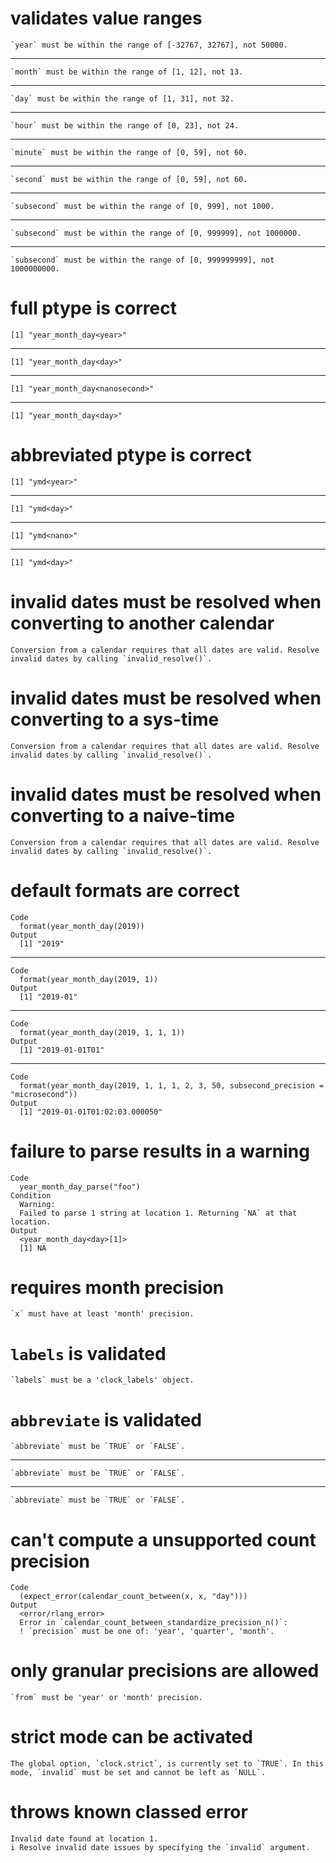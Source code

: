 # validates value ranges

    `year` must be within the range of [-32767, 32767], not 50000.

---

    `month` must be within the range of [1, 12], not 13.

---

    `day` must be within the range of [1, 31], not 32.

---

    `hour` must be within the range of [0, 23], not 24.

---

    `minute` must be within the range of [0, 59], not 60.

---

    `second` must be within the range of [0, 59], not 60.

---

    `subsecond` must be within the range of [0, 999], not 1000.

---

    `subsecond` must be within the range of [0, 999999], not 1000000.

---

    `subsecond` must be within the range of [0, 999999999], not 1000000000.

# full ptype is correct

    [1] "year_month_day<year>"

---

    [1] "year_month_day<day>"

---

    [1] "year_month_day<nanosecond>"

---

    [1] "year_month_day<day>"

# abbreviated ptype is correct

    [1] "ymd<year>"

---

    [1] "ymd<day>"

---

    [1] "ymd<nano>"

---

    [1] "ymd<day>"

# invalid dates must be resolved when converting to another calendar

    Conversion from a calendar requires that all dates are valid. Resolve invalid dates by calling `invalid_resolve()`.

# invalid dates must be resolved when converting to a sys-time

    Conversion from a calendar requires that all dates are valid. Resolve invalid dates by calling `invalid_resolve()`.

# invalid dates must be resolved when converting to a naive-time

    Conversion from a calendar requires that all dates are valid. Resolve invalid dates by calling `invalid_resolve()`.

# default formats are correct

    Code
      format(year_month_day(2019))
    Output
      [1] "2019"

---

    Code
      format(year_month_day(2019, 1))
    Output
      [1] "2019-01"

---

    Code
      format(year_month_day(2019, 1, 1, 1))
    Output
      [1] "2019-01-01T01"

---

    Code
      format(year_month_day(2019, 1, 1, 1, 2, 3, 50, subsecond_precision = "microsecond"))
    Output
      [1] "2019-01-01T01:02:03.000050"

# failure to parse results in a warning

    Code
      year_month_day_parse("foo")
    Condition
      Warning:
      Failed to parse 1 string at location 1. Returning `NA` at that location.
    Output
      <year_month_day<day>[1]>
      [1] NA

# requires month precision

    `x` must have at least 'month' precision.

# `labels` is validated

    `labels` must be a 'clock_labels' object.

# `abbreviate` is validated

    `abbreviate` must be `TRUE` or `FALSE`.

---

    `abbreviate` must be `TRUE` or `FALSE`.

---

    `abbreviate` must be `TRUE` or `FALSE`.

# can't compute a unsupported count precision

    Code
      (expect_error(calendar_count_between(x, x, "day")))
    Output
      <error/rlang_error>
      Error in `calendar_count_between_standardize_precision_n()`:
      ! `precision` must be one of: 'year', 'quarter', 'month'.

# only granular precisions are allowed

    `from` must be 'year' or 'month' precision.

# strict mode can be activated

    The global option, `clock.strict`, is currently set to `TRUE`. In this mode, `invalid` must be set and cannot be left as `NULL`.

# throws known classed error

    Invalid date found at location 1.
    i Resolve invalid date issues by specifying the `invalid` argument.

